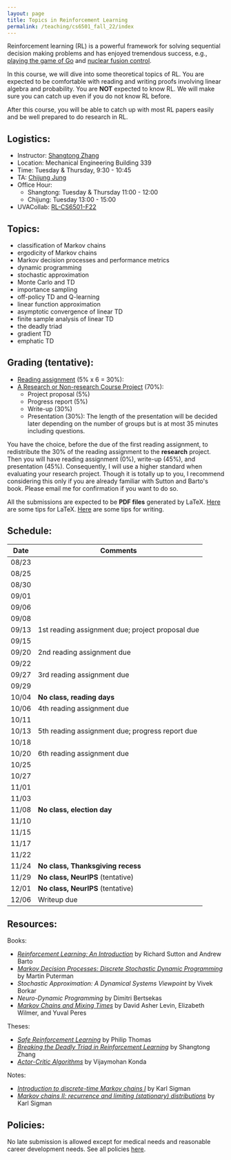 ```yaml
---
layout: page
title: Topics in Reinforcement Learning
permalink: /teaching/cs6501_fall_22/index
---
```


Reinforcement learning (RL) is a powerful framework for solving sequential decision making problems
and has enjoyed tremendous success, e.g., [playing the game of Go](https://www.nature.com/articles/nature16961) and [nuclear fusion control](https://www.nature.com/articles/s41586-021-04301-9).

In this course,
we will dive into some theoretical topics of RL.
You are expected to be comfortable with reading and writing proofs involving linear algebra and probability. 
You are **NOT** expected to know RL. 
We will make sure you can catch up even if you do not know RL before.  

After this course, you will be able to catch up with most RL papers easily and be well prepared to do research in RL.

## Logistics:

- Instructor: [Shangtong Zhang](/)
- Location: Mechanical Engineering Building 339   
- Time: Tuesday & Thursday, 9:30 - 10:45  
- TA: [Chijung Jung](https://chijung-jung.github.io)
- Office Hour: 
  - Shangtong: Tuesday & Thursday 11:00 - 12:00
  - Chijung: Tuesday 13:00 - 15:00
- UVACollab: [RL-CS6501-F22](https://collab.its.virginia.edu/portal/site/ff8396e5-8111-44cc-ade2-8311272db7eb/tool/74aa2784-e9cf-41b8-bec6-5fef35f79093)


## Topics:
- classification of Markov chains
- ergodicity of Markov chains
- Markov decision processes and performance metrics
- dynamic programming
- stochastic approximation 
- Monte Carlo and TD
- importance sampling
- off-policy TD and Q-learning
- linear function approximation
- asymptotic convergence of linear TD
- finite sample analysis of linear TD
- the deadly triad
- gradient TD
- emphatic TD 

## Grading (tentative):
- [Reading assignment](/teaching/cs6501_fall_22/reading) (5% x 6 = 30%):  
- [A Research or Non-research Course Project](/teaching/cs6501_fall_22/projects) (70%):  
  * Project proposal (5%)
  * Progress report (5%)
  * Write-up (30%)
  * Presentation (30%): The length of the presentation will be decided later depending on the number of groups but is at most 35 minutes including questions.

You have the choice, before the due of the first reading assignment, to redistribute the 30% of the reading assignment to the **research** project.
Then you will have reading assignment (0%), write-up (45%), and presentation (45%).
Consequently, I will use a higher standard when evaluating your research project.
Though it is totally up to you,
I recommend considering this only if you are already familiar with Sutton and Barto's book.
Please email me for confirmation if you want to do so.

All the submissions are expected to be **PDF files** generated by LaTeX. 
[Here](/blog/latex) are some tips for LaTeX.
[Here](/blog/writing) are some tips for writing.

## Schedule:

| Date  |  Comments |
|-------| ----------|
| 08/23 |   |
| 08/25 |           | 
| 08/30 |  |
| 09/01 |  | 
| 09/06 | | 
| 09/08 |  |
| 09/13 |  1st reading assignment due; project proposal due|        
| 09/15 |            |
| 09/20 |  2nd reading assignment due|          
| 09/22 |            |
| 09/27 |  3rd reading assignment due|
| 09/29 |                   |
| 10/04 | **No class, reading days** |
| 10/06 |  4th reading assignment due                 |
| 10/11 |                   |
| 10/13 |  5th reading assignment due; progress report due |
| 10/18 |                   |
| 10/20 |  6th reading assignment due               |
| 10/25 |                   |
| 10/27 |                   |
| 11/01 |                   |
| 11/03 |                   |
| 11/08 | **No class, election day** |
| 11/10 |                   |
| 11/15 |                   |
| 11/17 |                   |
| 11/22 |                   |
| 11/24 | **No class, Thanksgiving recess**|
| 11/29 | **No class, NeurIPS** (tentative)                  |
| 12/01 | **No class, NeurIPS** (tentative)                |
| 12/06 | Writeup due                   |

## Resources:
Books:
- [*Reinforcement Learning: An Introduction*](http://incompleteideas.net/book/the-book-2nd.html) by Richard Sutton and Andrew Barto
- [*Markov Decision Processes: Discrete Stochastic Dynamic Programming*](https://onlinelibrary-wiley-com.proxy01.its.virginia.edu/doi/book/10.1002/9780470316887) by Martin Puterman
- *Stochastic Approximation: A Dynamical Systems Viewpoint* by Vivek Borkar
- *Neuro-Dynamic Programming* by Dimitri Bertsekas
- [*Markov Chains and Mixing Times*](https://pages.uoregon.edu/dlevin/MARKOV/markovmixing.pdf) by David Asher Levin, Elizabeth Wilmer, and Yuval Peres

Theses:
- [*Safe Reinforcement Learning*](https://scholarworks.umass.edu/dissertations_2/514/) by Philip Thomas
- [*Breaking the Deadly Triad in Reinforcement Learning*](https://ora.ox.ac.uk/objects/uuid:2c410803-2141-41ed-b362-7f14723b2f17) by Shangtong Zhang
- [*Actor-Critic Algorithms*](https://dspace.mit.edu/bitstream/handle/1721.1/8120/51552606-MIT.pdf;sequence=2) by Vijaymohan Konda

Notes:
- [*Introduction to discrete-time Markov chains I*](http://www.columbia.edu/~ks20/stochastic-I/stochastic-I-MCI.pdf) by Karl Sigman
- [*Markov chains II: recurrence and limiting (stationary) distributions*](http://www.columbia.edu/~ks20/stochastic-I/stochastic-I-MCII.pdf) by Karl Sigman

## Policies:

No late submission is allowed except for medical needs and reasonable career development needs.
See all policies [here](/teaching/policies).